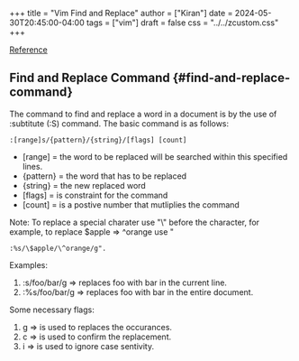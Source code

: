 +++
title = "Vim Find and Replace"
author = ["Kiran"]
date = 2024-05-30T20:45:00-04:00
tags = ["vim"]
draft = false
css = "../../zcustom.css"
+++

[Reference](https://linuxize.com/post/vim-find-replace/)


## Find and Replace Command {#find-and-replace-command}

The command to find and replace a word in a document is by the use of :subtitute (:S) command. The basic command is as follows:

```nil
:[range]s/{pattern}/{string}/[flags] [count]
```

-   [range] = the word to be replaced will be searched within this specified lines.
-   {pattern} = the word that has to be replaced
-   {string} = the new replaced word
-   [flags] = is constraint for the command
-   [count] = is a postive number that mutliplies the command

Note: To replace a special charater use "\\" before the character, for example, to replace $apple =&gt; ^orange use "

```nil
:%s/\$apple/\^orange/g".
```

Examples:

1.  :s/foo/bar/g =&gt; replaces foo with bar in the current line.
2.  :%s/foo/bar/g =&gt; replaces foo with bar in the entire document.

Some necessary flags:

1.  g =&gt; is used to replaces the occurances.
2.  c =&gt; is used to confirm the replacement.
3.  i =&gt; is used to ignore case sentivity.
